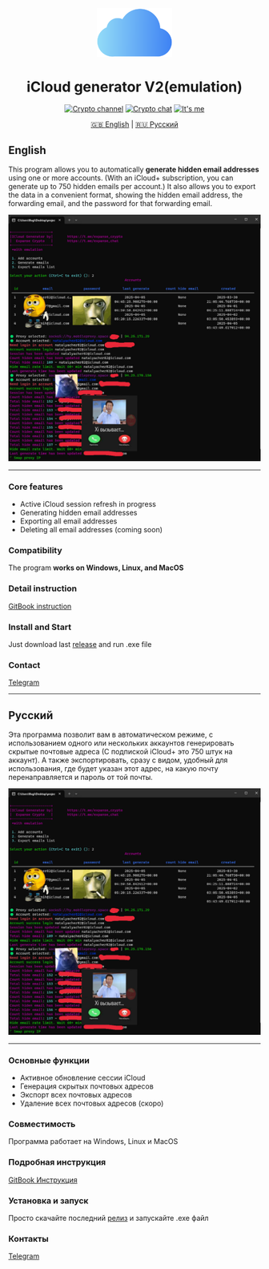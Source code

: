 <div align="center">

<img src="assets/ICloud_logo.png" alt="Icon" width="150"/>

# iCloud generator V2(emulation)

[![Crypto channel](https://img.shields.io/badge/crypto_channel-pink?style=plastic&label=Telegram&color=pink&link=https%3A%2F%2Ft.me%2Fexpanse_crypto)](https://t.me/expanse_crypto)
[![Crypto chat](https://img.shields.io/badge/crypto_chat-pink?style=plastic&label=Telegram&color=pink&link=https%3A%2F%2Ft.me%2Fexpanse_crypto)](https://t.me/expanse_chat)
[![It's me](https://img.shields.io/badge/I%60ts_me-pink?style=plastic&label=Telegram&color=pink&link=https%3A%2F%2Ft.me%2FUnderMindExe)](https://t.me/UnderMindExe)

[🇬🇧 English](#english) | [🇷🇺 Русский](#русский)

</div>

## English

This program allows you to automatically **generate hidden email addresses** using one or more accounts.
(With an iCloud+ subscription, you can generate up to 750 hidden emails per account.)
It also allows you to export the data in a convenient format, showing the hidden email address, the forwarding email, and the password for that forwarding email.

<div align="center">
<img src="assets/main.png" alt="Icon" width="850"/>
</div>

---

### Core features

- Active iCloud session refresh in progress
- Generating hidden email addresses
- Exporting all email addresses
- Deleting all email addresses (coming soon)

### Compatibility

The program **works on Windows, Linux, and MacOS**

### Detail instruction

[GitBook instruction](https://expanse-2.gitbook.io/icloud-generator/)

### Install and Start

Just download last [release](https://github.com/undermindexe/icloud_gen_v2/releases) and run .exe file

### Contact

[Telegram](https://t.me/UnderMindExe)

---

## Русский

Эта программа позволит вам в автоматическом режиме, с использованием одного или нескольких аккаунтов генерировать скрытые почтовые адреса (С подпиской iCloud+ это 750 штук на аккаунт). А также экспортировать, сразу с видом, удобный для использования, где будет указан этот адрес, на какую почту перенаправляется и пароль от той почты.

<div align="center">
<img src="assets/main.png" alt="Icon" width="850"/>
</div>

---

### Основные функции

- Активное обновление сессии iCloud
- Генерация скрытых почтовых адресов
- Экспорт всех почтовых адресов
- Удаление всех почтовых адресов (скоро)

### Совместимость

Программа работает на Windows, Linux и MacOS

### Подробная инструкция

[GitBook Инструкция](https://expanse-2.gitbook.io/icloud-generator/)

### Установка и запуск

Просто скачайте последний [релиз](https://github.com/undermindexe/icloud_gen_v2/releases) и запускайте .exe файл

### Контакты

[Telegram](https://t.me/UnderMindExe)
